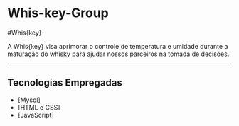 # Whis-key-Group
#Whis{key}

A Whis{key} visa aprimorar o controle de temperatura e umidade durante a maturação do whisky para ajudar nossos parceiros na tomada de decisões.

---

## Tecnologias Empregadas
- [Mysql]
- [HTML e CSS]
- [JavaScript]
